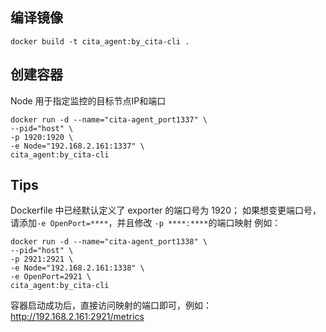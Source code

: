 ## 编译镜像
```buildoutcfg
docker build -t cita_agent:by_cita-cli .
```
## 创建容器
Node 用于指定监控的目标节点IP和端口
```buildoutcfg
docker run -d --name="cita-agent_port1337" \
--pid="host" \
-p 1920:1920 \
-e Node="192.168.2.161:1337" \
cita_agent:by_cita-cli
```
## Tips
Dockerfile 中已经默认定义了 exporter 的端口号为 1920；
如果想变更端口号，请添加`-e OpenPort=****`，并且修改 `-p ****:****`的端口映射
例如：
```buildoutcfg
docker run -d --name="cita-agent_port1338" \
--pid="host" \
-p 2921:2921 \
-e Node="192.168.2.161:1338" \
-e OpenPort=2921 \
cita_agent:by_cita-cli
```
容器启动成功后，直接访问映射的端口即可，例如： http://192.168.2.161:2921/metrics
